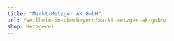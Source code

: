 ```yaml
---
title: "Markt-Metzger AK GmbH"
url: /weilheim-in-oberbayern/markt-metzger-ak-gmbh/
shop: Metzgerei
---
```


